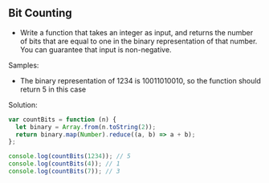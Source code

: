 ## Bit Counting 

- Write a function that takes an integer as input, and returns the number of bits that are equal to one in the binary representation of that number. You can guarantee that input is non-negative.

Samples:

- The binary representation of 1234 is 10011010010, so the function should return 5 in this case

Solution:

```js
var countBits = function (n) {
  let binary = Array.from(n.toString(2));
  return binary.map(Number).reduce((a, b) => a + b);
};

console.log(countBits(1234)); // 5
console.log(countBits(4)); // 1
console.log(countBits(7)); // 3
```